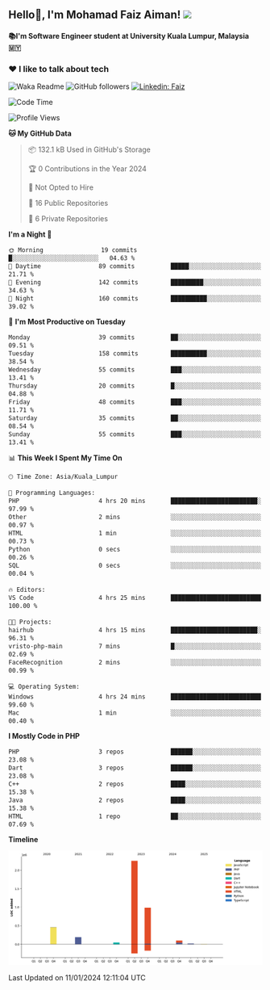 <h2> Hello👋, I'm Mohamad Faiz Aiman! <img src="https://media.giphy.com/media/12oufCB0MyZ1Go/giphy.gif" width="50"></h2>

#### 📚I'm Software Engineer student at University Kuala Lumpur, Malaysia 🇲🇾
###  ❤️ I like to talk about tech 


![Waka Readme](https://github.com/anmol098/anmol098/workflows/Waka%20Readme/badge.svg)
![GitHub followers](https://img.shields.io/github/followers/faizaiman?label=Follow&style=social)
[![Linkedin: Faiz](https://img.shields.io/badge/-Faiz-blue?style=flat-square&logo=Linkedin&logoColor=white&link=https://www.linkedin.com/in/mohamad-faiz-aiman-623747192/)](https://www.linkedin.com/in/mohamad-faiz-aiman-623747192/)

<!--START_SECTION:waka-->
![Code Time](http://img.shields.io/badge/Code%20Time-219%20hrs%2023%20mins-blue)

![Profile Views](http://img.shields.io/badge/Profile%20Views-0-blue)

**🐱 My GitHub Data** 

> 📦 132.1 kB Used in GitHub's Storage 
 > 
> 🏆 0 Contributions in the Year 2024
 > 
> 🚫 Not Opted to Hire
 > 
> 📜 16 Public Repositories 
 > 
> 🔑 6 Private Repositories 
 > 
**I'm a Night 🦉** 

```text
🌞 Morning                19 commits          █░░░░░░░░░░░░░░░░░░░░░░░░   04.63 % 
🌆 Daytime                89 commits          █████░░░░░░░░░░░░░░░░░░░░   21.71 % 
🌃 Evening                142 commits         █████████░░░░░░░░░░░░░░░░   34.63 % 
🌙 Night                  160 commits         ██████████░░░░░░░░░░░░░░░   39.02 % 
```
📅 **I'm Most Productive on Tuesday** 

```text
Monday                   39 commits          ██░░░░░░░░░░░░░░░░░░░░░░░   09.51 % 
Tuesday                  158 commits         ██████████░░░░░░░░░░░░░░░   38.54 % 
Wednesday                55 commits          ███░░░░░░░░░░░░░░░░░░░░░░   13.41 % 
Thursday                 20 commits          █░░░░░░░░░░░░░░░░░░░░░░░░   04.88 % 
Friday                   48 commits          ███░░░░░░░░░░░░░░░░░░░░░░   11.71 % 
Saturday                 35 commits          ██░░░░░░░░░░░░░░░░░░░░░░░   08.54 % 
Sunday                   55 commits          ███░░░░░░░░░░░░░░░░░░░░░░   13.41 % 
```


📊 **This Week I Spent My Time On** 

```text
🕑︎ Time Zone: Asia/Kuala_Lumpur

💬 Programming Languages: 
PHP                      4 hrs 20 mins       ████████████████████████░   97.99 % 
Other                    2 mins              ░░░░░░░░░░░░░░░░░░░░░░░░░   00.97 % 
HTML                     1 min               ░░░░░░░░░░░░░░░░░░░░░░░░░   00.73 % 
Python                   0 secs              ░░░░░░░░░░░░░░░░░░░░░░░░░   00.26 % 
SQL                      0 secs              ░░░░░░░░░░░░░░░░░░░░░░░░░   00.04 % 

🔥 Editors: 
VS Code                  4 hrs 25 mins       █████████████████████████   100.00 % 

🐱‍💻 Projects: 
hairhub                  4 hrs 15 mins       ████████████████████████░   96.31 % 
vristo-php-main          7 mins              █░░░░░░░░░░░░░░░░░░░░░░░░   02.69 % 
FaceRecognition          2 mins              ░░░░░░░░░░░░░░░░░░░░░░░░░   00.99 % 

💻 Operating System: 
Windows                  4 hrs 24 mins       █████████████████████████   99.60 % 
Mac                      1 min               ░░░░░░░░░░░░░░░░░░░░░░░░░   00.40 % 
```

**I Mostly Code in PHP** 

```text
PHP                      3 repos             ██████░░░░░░░░░░░░░░░░░░░   23.08 % 
Dart                     3 repos             ██████░░░░░░░░░░░░░░░░░░░   23.08 % 
C++                      2 repos             ████░░░░░░░░░░░░░░░░░░░░░   15.38 % 
Java                     2 repos             ████░░░░░░░░░░░░░░░░░░░░░   15.38 % 
HTML                     1 repo              ██░░░░░░░░░░░░░░░░░░░░░░░   07.69 % 
```



**Timeline**

![Lines of Code chart](https://raw.githubusercontent.com/faizaiman/faizaiman/main/assets/bar_graph.png)


 Last Updated on 11/01/2024 12:11:04 UTC
<!--END_SECTION:waka-->
